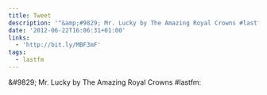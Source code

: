 ```yaml
---
title: Tweet
description: '"&amp;#9829; Mr. Lucky by The Amazing Royal Crowns #lastfm: "'
date: '2012-06-22T16:06:31+01:00'
links:
  - 'http://bit.ly/MBF3mF'
tags:
  - lastfm
---
```

&amp;#9829; Mr. Lucky by The Amazing Royal Crowns #lastfm: 
